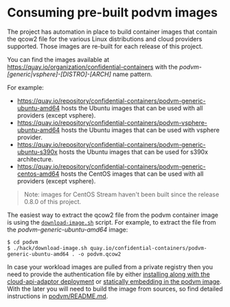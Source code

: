# Consuming pre-built podvm images

The project has automation in place to build container images that contain the qcow2 file for the various Linux distributions and cloud providers supported. Those images are re-built for each release of this project.

You can find the images available at https://quay.io/organization/confidential-containers with the *podvm-[generic|vsphere]-[DISTRO]-[ARCH]* name pattern.

For example:
- https://quay.io/repository/confidential-containers/podvm-generic-ubuntu-amd64 hosts the Ubuntu images that can be used with all providers (except vsphere).
- https://quay.io/repository/confidential-containers/podvm-vsphere-ubuntu-amd64 hosts the Ubuntu images that can be used with vsphere provider.
- https://quay.io/repository/confidential-containers/podvm-generic-ubuntu-s390x hosts the Ubuntu images that can be used for s390x architecture.
- https://quay.io/repository/confidential-containers/podvm-generic-centos-amd64 hosts the CentOS images that can be used with all providers (except vsphere).

>Note: images for CentOS Stream haven't been built since the release 0.8.0 of this project.

The easiest way to extract the qcow2 file from the podvm container image is using the [`download-image.sh`](../../../podvm/hack/download-image.sh) script. For example, to extract the file from the *podvm-generic-ubuntu-amd64* image:

```
$ cd podvm
$ ./hack/download-image.sh quay.io/confidential-containers/podvm-generic-ubuntu-amd64 . -o podvm.qcow2
```

In case your workload images are pulled from a private registry then you need to provide the authentication file by either [installing along with the cloud-api-adaptor deployment](registries-authentication.md#deploy-authentication-file-along-with-cloud-api-adaptor-deployment) or [statically embedding in the podvm image](registries-authentication.md#statically-embed-authentication-file-in-podvm-image). With the later you will need to build the image from sources, so find detailed instructions in [podvm/README.md](../../../podvm/README.md).
